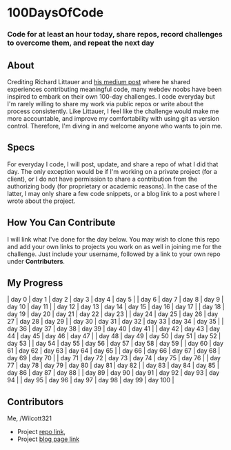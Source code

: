 # 100DaysOfCode
### Code for at least an hour today, share repos, record challenges to overcome them, and repeat the next day

## About
Crediting Richard Littauer and [his medium post](https://medium.com/@richlitt/100-days-of-code-5e9a4dc6d56b) where he shared experiences contributing meaningful code, many webdev noobs have been inspired to embark on their own 100-day challenges. I code everyday but I'm rarely willing to share my work via public repos or write about the process consistently. Like Littauer, I feel like the challenge would make me more accountable, and improve my comfortability with using git as version control. Therefore, I'm diving in and welcome anyone who wants to join me.

## Specs
For everyday I code, I will post, update, and share a repo of what I did that day. The only exception would be if I'm working on a private project (for a client), or I do not have permission to share a contribution from the authorizing body (for proprietary or academic reasons). In the case of the latter, I may only share a few code snippets, or a blog link to a post where I wrote about the project.

## How You Can Contribute
I will link what I've done for the day below. You may wish to clone this repo and add your own links to projects you work on as well in joining me for the challenge. Just include your username, followed by a link to your own repo under **Contributers**.

## My Progress
| day 0   | day 1  | day 2  | day 3  | day 4  | day 5   |
| day 6   | day 7  | day 8  | day 9  | day 10 | day 11  |
| day 12  | day 13 | day 14 | day 15 | day 16 | day 17  |
| day 18  | day 19 | day 20 | day 21 | day 22 | day 23  |
| day 24  | day 25 | day 26 | day 27 | day 28 | day 29  |
| day 30  | day 31 | day 32 | day 33 | day 34 | day 35  |
| day 36  | day 37 | day 38 | day 39 | day 40 | day 41  |
| day 42  | day 43 | day 44 | day 45 | day 46 | day 47  |
| day 48  | day 49 | day 50 | day 51 | day 52 | day 53  |
| day 54  | day 55 | day 56 | day 57 | day 58 | day 59  |
| day 60  | day 61 | day 62 | day 63 | day 64 | day 65  |
| day 66  | day 66 | day 67 | day 68 | day 69 | day 70  |
| day 71  | day 72 | day 73 | day 74 | day 75 | day 76  |
| day 77  | day 78 | day 79 | day 80 | day 81 | day 82  |
| day 83  | day 84 | day 85 | day 86 | day 87 | day 88  |
| day 89  | day 90 | day 91 | day 92 | day 93 | day 94  |
| day 95  | day 96 | day 97 | day 98 | day 99 | day 100 |

## Contributors
Me, /Wilcott321 
* Project [repo link](http://github.com/Wilcott321/100DaysOfCode), 
* Project [blog page link](http://ourcodeblog.com/100daysofcode)
